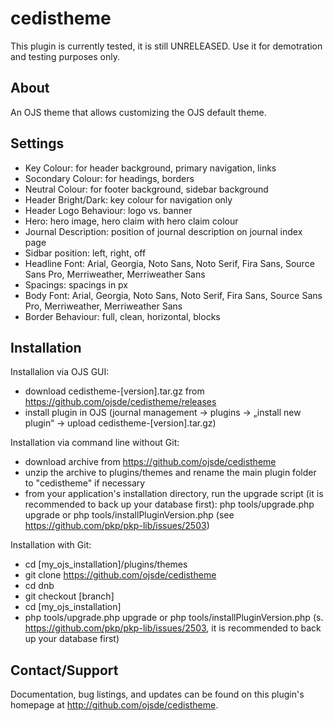 # cedistheme

This plugin is currently tested, it is still UNRELEASED. Use it for demotration and testing purposes only. 

## About

An OJS theme that allows customizing the OJS default theme. 

## Settings

- Key Colour: for header background, primary navigation, links
- Socondary Colour: for headings, borders
- Neutral Colour: for footer background, sidebar background
- Header Bright/Dark: key colour for navigation only
- Header Logo Behaviour: logo vs. banner
- Hero: hero image, hero claim with hero claim colour
- Journal Description: position of journal description on journal index page
- Sidbar position: left, right, off
- Headline Font: Arial, Georgia, Noto Sans, Noto Serif, Fira Sans, Source Sans Pro, Merriweather, Merriweather Sans
- Spacings: spacings in px
- Body Font: Arial, Georgia, Noto Sans, Noto Serif, Fira Sans, Source Sans Pro, Merriweather, Merriweather Sans
- Border Behaviour: full, clean, horizontal, blocks

## Installation

Installalion via OJS GUI:
 - download cedistheme-[version].tar.gz from https://github.com/ojsde/cedistheme/releases
 - install plugin in OJS (journal management -> plugins -> „install new plugin“ -> upload cedistheme-[version].tar.gz)
 
Installation via command line without Git:
 - download archive from https://github.com/ojsde/cedistheme
 - unzip the archive to plugins/themes and rename the main plugin folder to "cedistheme" if necessary
 - from your application's installation directory, run the upgrade script (it is recommended to back up your database first): 
   php tools/upgrade.php upgrade or php tools/installPluginVersion.php (see https://github.com/pkp/pkp-lib/issues/2503)

Installation with Git:
 - cd [my_ojs_installation]/plugins/themes
 - git clone https://github.com/ojsde/cedistheme
 - cd dnb
 - git checkout [branch]
 - cd [my_ojs_installation]
 - php tools/upgrade.php upgrade or php tools/installPluginVersion.php (s. https://github.com/pkp/pkp-lib/issues/2503, it is recommended to back up your database first)

Contact/Support
---------------
Documentation, bug listings, and updates can be found on this plugin's homepage
at <http://github.com/ojsde/cedistheme>.

